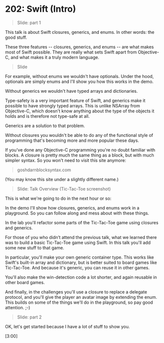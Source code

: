 # 202: Swift (Intro)

> Slide: part 1

This talk is about Swift closures, generics, and enums. In other words: the good stuff.

These three features -- closures, generics, and enums -- are what makes most of Swift possible. They are really what sets Swift apart from Objective-C, and what makes it a truly modern language.

> Slide

For example, without enums we wouldn't have optionals. Under the hood, optionals are simply enums and I'll show you how this works in the demo.

Without generics we wouldn't have typed arrays and dictionaries.

Type-safety is a very important feature of Swift, and generics make it possible to have strongly typed arrays. This is unlike NSArray from Objective-C, which doesn't know anything about the type of the objects it holds and is therefore not type-safe at all.

Generics are a solution to that problem.

Without closures you wouldn't be able to do any of the functional style of programming that's becoming more and more popular these days.

If you've done any Objective-C programming you're no doubt familiar with blocks. A closure is pretty much the same thing as a block, but with much simpler syntax. So you won't need to visit this site anymore:

> goshdarnblocksyntax.com

(You may know this site under a slightly different name.)

> Slide: Talk Overview (Tic-Tac-Toe screenshot)

This is what we're going to do in the next hour or so:

In the demo I'll show how closures, generics, and enums work in a playground. So you can follow along and mess about with these things.

In the lab you'll refactor some parts of the Tic-Tac-Toe game using closures and generics.

For those of you who didn’t attend the previous talk, what we learned there was to build a basic Tic-Tac-Toe game using Swift. In this talk you'll add some new stuff to that game. 

In particular, you'll make your own generic container type. This works like Swift's built-in array and dictionary, but is better suited to board games like Tic-Tac-Toe. And because it's generic, you can reuse it in other games. 

You'll also make the win-detection code a lot shorter, and again reusable in other board games.

And finally, in the challenges you'll use a closure to replace a delegate protocol, and you'll give the player an avatar image by extending the enum. This builds on some of the things we'll do in the playground, so pay good attention. ;-)

> Slide: part 2

OK, let's get started because I have a lot of stuff to show you.

[3:00]

